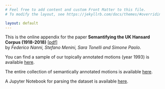 ```yaml
---
# Feel free to add content and custom Front Matter to this file.
# To modify the layout, see https://jekyllrb.com/docs/themes/#overriding-theme-defaults

layout: default
---
```



This is the online appendix for the paper **Semantifying the UK Hansard Corpus (1918-2018)** [\[pdf\]](http://madoc.bib.uni-mannheim.de/49597/1/Hansard_Semantic.pdf)<br/> by *Federico Nanni, Stefano Menini, Sara Tonelli and Simone Paolo*.


You can find a sample of our topically annotated motions (year 1993) is available [here](https://drive.google.com/file/d/1WcOXRT79EzDnrcRrFG_ncGLQUiF5dGAC/view?usp=sharing).

The entire collection of semantically annotated motions is available [here](https://drive.google.com/open?id=1keMT8TU_xEqe0vAr9itbV354CTd2xtQv).

A Jupyter Notebook for parsing the dataset is available [here](https://drive.google.com/open?id=1eOoK9P3728ujvlHA3J3WJ94joQCj0lfu).
